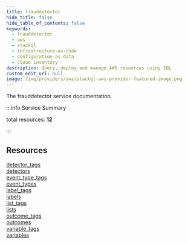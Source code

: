 ```yaml
---
title: frauddetector
hide_title: false
hide_table_of_contents: false
keywords:
  - frauddetector
  - aws
  - stackql
  - infrastructure-as-code
  - configuration-as-data
  - cloud inventory
description: Query, deploy and manage AWS resources using SQL
custom_edit_url: null
image: /img/providers/aws/stackql-aws-provider-featured-image.png
---
```


The frauddetector service documentation.

:::info Service Summary

<div class="row">
<div class="providerDocColumn">
<span>total resources:&nbsp;<b>12</b></span><br />
</div>
</div>

:::

## Resources
<div class="row">
<div class="providerDocColumn">
<a href="/providers/aws/frauddetector/detector_tags/">detector_tags</a><br />
<a href="/providers/aws/frauddetector/detectors/">detectors</a><br />
<a href="/providers/aws/frauddetector/event_type_tags/">event_type_tags</a><br />
<a href="/providers/aws/frauddetector/event_types/">event_types</a><br />
<a href="/providers/aws/frauddetector/label_tags/">label_tags</a><br />
<a href="/providers/aws/frauddetector/labels/">labels</a>
</div>
<div class="providerDocColumn">
<a href="/providers/aws/frauddetector/list_tags/">list_tags</a><br />
<a href="/providers/aws/frauddetector/lists/">lists</a><br />
<a href="/providers/aws/frauddetector/outcome_tags/">outcome_tags</a><br />
<a href="/providers/aws/frauddetector/outcomes/">outcomes</a><br />
<a href="/providers/aws/frauddetector/variable_tags/">variable_tags</a><br />
<a href="/providers/aws/frauddetector/variables/">variables</a>
</div>
</div>